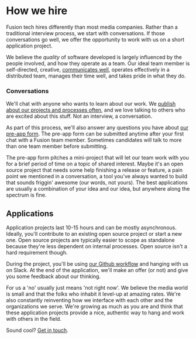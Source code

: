 # How we hire

Fusion tech hires differently than most media companies. Rather than a traditional interview process, we start with conversations. If those conversations go well, we offer the opportunity to work with us on a short application project.

We believe the *quality* of software developed is largely influenced by the people involved, and how they operate as a team. Our ideal team member is self-directed, creative, [communicates well](https://github.com/fusioneng/tech-docs/blob/master/team-culture/communication.md), operates effectively in a distributed team, manages their time well, and takes pride in what they do.

### Conversations

We'll chat with anyone who wants to learn about our work. We [publish about our projects and processes often](http://fusion.net/section/tech-product/), and we love talking to others who are excited about this stuff. Not an interview, a conversation. 

As part of this process, we'll also answer any questions you have about [our pre-app form](https://docs.google.com/forms/d/1OAb8FebRcfqCRBHx3CYY1kxibJFw9VORHhV14KLadeI/viewform). The pre-app form can be submitted anytime after your first chat with a Fusion team member. Sometimes candidates will talk to more than one team member before submitting.

The pre-app form pitches a mini-project that will let our team work with you for a brief period of time on a topic of shared interest. Maybe it's an open source project that needs some help finishing a release or feature, a pain point we mentioned in a conversation, a tool you've always wanted to build that sounds friggin' awesome (our words, not yours). The best applications are usually a combination of your idea and our idea, but anywhere along the spectrum is fine.

## Applications

Application projects last 10-15 hours and can be mostly asynchronous. Ideally, you'll contribute to an existing open source project or start a new one. Open source projects are typically easier to scope as standalone because they're less dependent on internal processes. Open source isn't a hard requirement though.

During the project, you'll be using [our Github workflow](http://fusion.net/story/109294/how-we-use-github-to-release-quality-code-at-fusion/) and hanging with us on Slack. At the end of the application, we'll make an offer (or not) and give you some feedback about our thinking.

For us a 'no' usually just means 'not right now'. We believe the media world is small and that the folks who inhabit it level-up at amazing rates. We're also constantly reinventing how we interface with each other and the organizations we serve. We're growing as much as you are and think that these application projects provide a nice, authentic way to hang and work with others in the field.

Sound cool? [Get in touch](mailto:tech-jobs@fusion.net).
